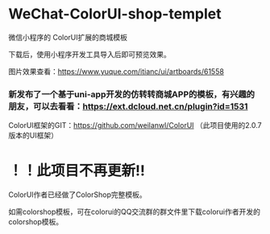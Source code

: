 # WeChat-ColorUI-shop-templet
微信小程序的 ColorUI扩展的商城模板

下载后，使用小程序开发工具导入后即可预览效果。

图片效果查看：https://www.yuque.com/itianc/ui/artboards/61558

### 新发布了一个基于uni-app开发的仿转转商城APP的模板，有兴趣的朋友，可以去看看：https://ext.dcloud.net.cn/plugin?id=1531

ColorUI框架的GIT：https://github.com/weilanwl/ColorUI
（此项目使用的2.0.7版本的UI框架）

# ！！此项目不再更新!!

ColorUI作者已经做了ColorShop完整模板。

如需colorshop模板，可在colorui的QQ交流群的群文件里下载colorui作者开发的colorshop模板。
